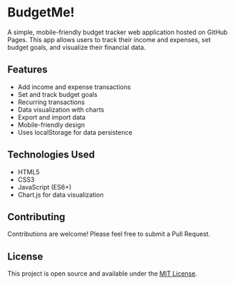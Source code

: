 # BudgetMe!

A simple, mobile-friendly budget tracker web application hosted on GitHub Pages. This app allows users to track their income and expenses, set budget goals, and visualize their financial data.

## Features

- Add income and expense transactions
- Set and track budget goals
- Recurring transactions
- Data visualization with charts
- Export and import data
- Mobile-friendly design
- Uses localStorage for data persistence


## Technologies Used

- HTML5
- CSS3
- JavaScript (ES6+)
- Chart.js for data visualization

## Contributing

Contributions are welcome! Please feel free to submit a Pull Request.

## License

This project is open source and available under the [MIT License](LICENSE).
```
